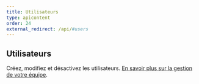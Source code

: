 ```yaml
---
title: Utilisateurs
type: apicontent
order: 24
external_redirect: /api/#users
---
```


## Utilisateurs
Créez, modifiez et désactivez les utilisateurs. [En savoir plus sur la gestion de votre équipe](/account_management/team).







